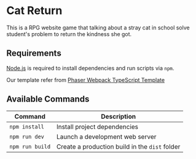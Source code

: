 # Cat Return
This is a RPG website game that talking about a stray cat in school solve student's problem to return the kindness she got.

## Requirements

[Node.js](https://github.com/phaserjs/template-webpack-ts.git) is required to install dependencies and run scripts via `npm`.

Our template refer from [Phaser Webpack TypeScript Template](https://github.com/phaserjs/template-webpack-ts.git)

## Available Commands

| Command | Description |
|---------|-------------|
| `npm install` | Install project dependencies |
| `npm run dev` | Launch a development web server |
| `npm run build` | Create a production build in the `dist` folder |
